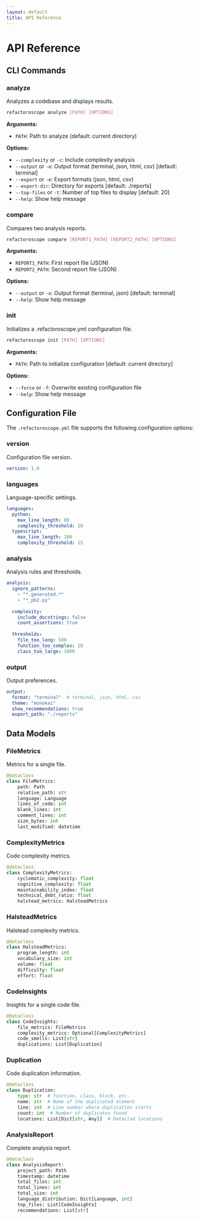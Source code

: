 ```yaml
---
layout: default
title: API Reference
---
```


# API Reference

## CLI Commands

### analyze

Analyzes a codebase and displays results.

```bash
refactoroscope analyze [PATH] [OPTIONS]
```

**Arguments:**
- `PATH`: Path to analyze (default: current directory)

**Options:**
- `--complexity` or `-c`: Include complexity analysis
- `--output` or `-o`: Output format (terminal, json, html, csv) [default: terminal]
- `--export` or `-e`: Export formats (json, html, csv)
- `--export-dir`: Directory for exports [default: ./reports]
- `--top-files` or `-t`: Number of top files to display [default: 20]
- `--help`: Show help message

### compare

Compares two analysis reports.

```bash
refactoroscope compare [REPORT1_PATH] [REPORT2_PATH] [OPTIONS]
```

**Arguments:**
- `REPORT1_PATH`: First report file (JSON)
- `REPORT2_PATH`: Second report file (JSON)

**Options:**
- `--output` or `-o`: Output format (terminal, json) [default: terminal]
- `--help`: Show help message

### init

Initializes a .refactoroscope.yml configuration file.

```bash
refactoroscope init [PATH] [OPTIONS]
```

**Arguments:**
- `PATH`: Path to initialize configuration [default: current directory]

**Options:**
- `--force` or `-f`: Overwrite existing configuration file
- `--help`: Show help message

## Configuration File

The `.refactoroscope.yml` file supports the following configuration options:

### version

Configuration file version.

```yaml
version: 1.0
```

### languages

Language-specific settings.

```yaml
languages:
  python:
    max_line_length: 88
    complexity_threshold: 10
  typescript:
    max_line_length: 100
    complexity_threshold: 15
```

### analysis

Analysis rules and thresholds.

```yaml
analysis:
  ignore_patterns:
    - "*.generated.*"
    - "*_pb2.py"
  
  complexity:
    include_docstrings: false
    count_assertions: true
  
  thresholds:
    file_too_long: 500
    function_too_complex: 20
    class_too_large: 1000
```

### output

Output preferences.

```yaml
output:
  format: "terminal"  # terminal, json, html, csv
  theme: "monokai"
  show_recommendations: true
  export_path: "./reports"
```

## Data Models

### FileMetrics

Metrics for a single file.

```python
@dataclass
class FileMetrics:
    path: Path
    relative_path: str
    language: Language
    lines_of_code: int
    blank_lines: int
    comment_lines: int
    size_bytes: int
    last_modified: datetime
```

### ComplexityMetrics

Code complexity metrics.

```python
@dataclass
class ComplexityMetrics:
    cyclomatic_complexity: float
    cognitive_complexity: float
    maintainability_index: float
    technical_debt_ratio: float
    halstead_metrics: HalsteadMetrics
```

### HalsteadMetrics

Halstead complexity metrics.

```python
@dataclass
class HalsteadMetrics:
    program_length: int
    vocabulary_size: int
    volume: float
    difficulty: float
    effort: float
```

### CodeInsights

Insights for a single code file.

```python
@dataclass
class CodeInsights:
    file_metrics: FileMetrics
    complexity_metrics: Optional[ComplexityMetrics]
    code_smells: List[str]
    duplications: List[Duplication]
```

### Duplication

Code duplication information.

```python
@dataclass
class Duplication:
    type: str  # function, class, block, etc.
    name: str  # Name of the duplicated element
    line: int  # Line number where duplication starts
    count: int  # Number of duplicates found
    locations: List[Dict[str, Any]]  # Detailed locations
```

### AnalysisReport

Complete analysis report.

```python
@dataclass
class AnalysisReport:
    project_path: Path
    timestamp: datetime
    total_files: int
    total_lines: int
    total_size: int
    language_distribution: Dict[Language, int]
    top_files: List[CodeInsights]
    recommendations: List[str]
```